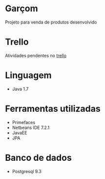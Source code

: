# Garçom
Projeto para venda de produtos desenvolvido

# Trello
Atividades pendentes no [trello](https://www.youtube.com/watch?v=YU_nOtD7acQ)

# Linguagem
- Java 1.7 
# Ferramentas utilizadas
- Primefaces
- Netbeans IDE 7.2.1
- JavaEE
- JPA
# Banco de dados
- Postgresql 9.3
